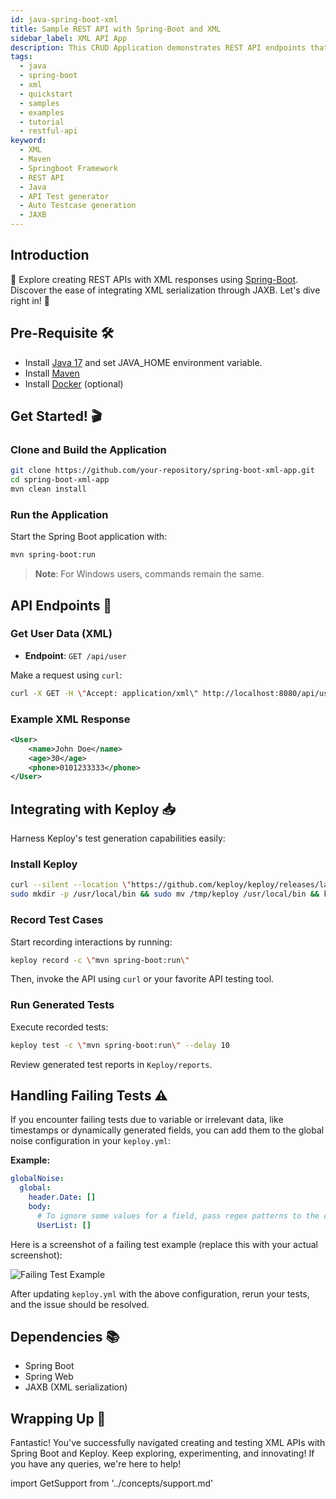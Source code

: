 ```yaml
---
id: java-spring-boot-xml
title: Sample REST API with Spring-Boot and XML
sidebar_label: XML API App
description: This CRUD Application demonstrates REST API endpoints that serve XML responses using Spring Boot.
tags:
  - java
  - spring-boot
  - xml
  - quickstart
  - samples
  - examples
  - tutorial
  - restful-api
keyword:
  - XML
  - Maven
  - Springboot Framework
  - REST API
  - Java
  - API Test generator
  - Auto Testcase generation
  - JAXB
---
```


## Introduction

🌟 Explore creating REST APIs with XML responses using [Spring-Boot](https://github.com/spring-projects/spring-boot). Discover the ease of integrating XML serialization through JAXB. Let's dive right in! 🚀

## Pre-Requisite 🛠️

- Install [Java 17](https://www.oracle.com/java/technologies/downloads/) and set JAVA_HOME environment variable.
- Install [Maven](https://maven.apache.org/install.html)
- Install [Docker](https://docs.docker.com/engine/install/) (optional)

## Get Started! 🎬

### Clone and Build the Application

```bash
git clone https://github.com/your-repository/spring-boot-xml-app.git
cd spring-boot-xml-app
mvn clean install
```

### Run the Application

Start the Spring Boot application with:

```bash
mvn spring-boot:run
```

> **Note**: For Windows users, commands remain the same.

## API Endpoints 📡

### Get User Data (XML)

- **Endpoint**: `GET /api/user`

Make a request using `curl`:

```bash
curl -X GET -H \"Accept: application/xml\" http://localhost:8080/api/user
```

### Example XML Response

```xml
<User>
    <name>John Doe</name>
    <age>30</age>
    <phone>0101233333</phone>
</User>
```

## Integrating with Keploy 📥

Harness Keploy's test generation capabilities easily:

### Install Keploy

```bash
curl --silent --location \"https://github.com/keploy/keploy/releases/latest/download/keploy_linux_amd64.tar.gz\" | tar xz -C /tmp
sudo mkdir -p /usr/local/bin && sudo mv /tmp/keploy /usr/local/bin && keploy
```

### Record Test Cases

Start recording interactions by running:

```bash
keploy record -c \"mvn spring-boot:run\"
```

Then, invoke the API using `curl` or your favorite API testing tool.

### Run Generated Tests

Execute recorded tests:

```bash
keploy test -c \"mvn spring-boot:run\" --delay 10
```

Review generated test reports in `Keploy/reports`.

## Handling Failing Tests ⚠️

If you encounter failing tests due to variable or irrelevant data, like timestamps or dynamically generated fields, you can add them to the global noise configuration in your `keploy.yml`:

**Example:**

```yaml
globalNoise:
  global:
    header.Date: []
    body:
      # To ignore some values for a field, pass regex patterns to the corresponding array value
      UserList: []
```

Here is a screenshot of a failing test example (replace this with your actual screenshot):

![Failing Test Example](paste-your-screenshot-here.png)

After updating `keploy.yml` with the above configuration, rerun your tests, and the issue should be resolved.

## Dependencies 📚

- Spring Boot
- Spring Web
- JAXB (XML serialization)

## Wrapping Up 🎉

Fantastic! You've successfully navigated creating and testing XML APIs with Spring Boot and Keploy. Keep exploring, experimenting, and innovating! If you have any queries, we're here to help!

import GetSupport from '../concepts/support.md'

<GetSupport/>

